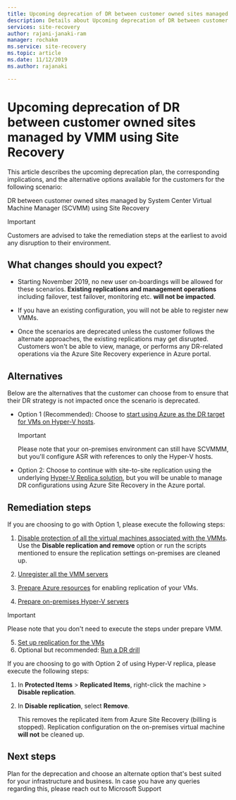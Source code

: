 ```yaml
---
title: Upcoming deprecation of DR between customer owned sites managed by SCVMM using Site Recovery| Microsoft Docs
description: Details about Upcoming deprecation of DR between customer owned sites using Hyper-V and between sites managed by SCVMM to Azure and alternate options
services: site-recovery
author: rajani-janaki-ram 
manager: rochakm
ms.service: site-recovery
ms.topic: article
ms.date: 11/12/2019
ms.author: rajanaki  

---
```

# Upcoming deprecation of DR between customer owned sites managed by VMM using Site Recovery

This article describes the upcoming deprecation plan, the corresponding implications, and the alternative options available for the customers for the following scenario:

DR between customer owned sites managed by System Center Virtual Machine Manager (SCVMM) using Site Recovery

> [!IMPORTANT]
> Customers are advised to take the remediation steps at the earliest to avoid any disruption to their environment. 

## What changes should you expect?

- Starting November 2019, no new user on-boardings will be allowed for these scenarios. **Existing replications and management operations** including failover, test failover, monitoring etc. **will not be impacted**.

- If you have an existing configuration, you will not be able to register new VMMs.

- Once the scenarios are deprecated unless the customer follows the alternate approaches, the existing replications may get disrupted. Customers won't be able to view, manage, or performs any DR-related operations via the Azure Site Recovery experience in Azure portal.
 
## Alternatives 

Below are the alternatives that the customer can choose from to ensure that their DR strategy is not impacted once the scenario is deprecated. 

- Option 1 (Recommended): Choose to [start using Azure as the DR target for VMs on Hyper-V hosts](hyper-v-azure-tutorial.md).

    > [!IMPORTANT]
    > Please note that your on-premises environment can still have SCVMMM, but you'll configure ASR with references to only the Hyper-V hosts.

- Option 2: Choose to continue with site-to-site replication  using the underlying [Hyper-V Replica solution](https://docs.microsoft.com/windows-server/virtualization/hyper-v/manage/set-up-hyper-v-replica), but you will be unable to manage DR configurations using Azure Site Recovery in the Azure portal. 


## Remediation steps

If you are choosing to go with Option 1, please execute the following steps:

1. [Disable protection of all the virtual machines associated with the VMMs](site-recovery-manage-registration-and-protection.md#disable-protection-for-a-hyper-v-virtual-machine-replicating-to-secondary-vmm-server-using-the-system-center-vmm-to-vmm-scenario). Use the **Disable replication and remove** option or run the scripts mentioned to ensure the replication settings on-premises are cleaned up. 

2. [Unregister all the VMM servers](site-recovery-manage-registration-and-protection.md#unregister-a-vmm-server)

3. [Prepare Azure resources](tutorial-prepare-azure-for-hyperv.md) for enabling replication of your VMs.
4. [Prepare on-premises Hyper-V servers](hyper-v-prepare-on-premises-tutorial.md)

> [!IMPORTANT]
> Please note that you don't need to execute the steps under  prepare VMM.

5. [Set up replication for the VMs](hyper-v-azure-tutorial.md)
6. Optional but recommended: [Run a DR drill](tutorial-dr-drill-azure.md)

If you are choosing to go with Option 2 of using Hyper-V replica, please execute the following steps:

1. In **Protected Items** > **Replicated Items**, right-click the machine > **Disable replication**.
2. In **Disable replication**, select **Remove**.

    This removes the replicated item from Azure Site Recovery (billing is stopped). Replication configuration on the on-premises virtual machine **will not** be cleaned up. 

## Next steps
Plan for the deprecation and choose an alternate option that's best suited for your infrastructure and business. In case you have any queries regarding this, please reach out to Microsoft Support

